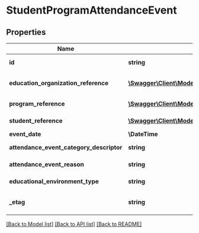 # StudentProgramAttendanceEvent

## Properties
Name | Type | Description | Notes
------------ | ------------- | ------------- | -------------
**id** | **string** | The unique identifier of the resource. | [optional] 
**education_organization_reference** | [**\Swagger\Client\Model\EducationOrganizationReference**](EducationOrganizationReference.md) | A reference to the related EducationOrganization resource. | [optional] 
**program_reference** | [**\Swagger\Client\Model\ProgramReference**](ProgramReference.md) | A reference to the related Program resource. | [optional] 
**student_reference** | [**\Swagger\Client\Model\StudentReference**](StudentReference.md) | A reference to the related Student resource. | [optional] 
**event_date** | **\\DateTime** | Date for this attendance event. | [optional] 
**attendance_event_category_descriptor** | **string** | Key for AttendanceEventCategoryType | [optional] 
**attendance_event_reason** | **string** | The reason for the absence or tardy. | [optional] 
**educational_environment_type** | **string** | Key for EducationalEnvironment | [optional] 
**_etag** | **string** | A unique system-generated value that identifies the version of the resource. | [optional] 

[[Back to Model list]](../README.md#documentation-for-models) [[Back to API list]](../README.md#documentation-for-api-endpoints) [[Back to README]](../README.md)


